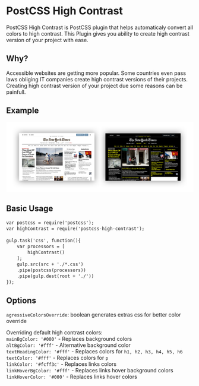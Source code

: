 # PostCSS High Contrast
PostCSS High Contrast is PostCSS plugin that helps automaticaly convert all colors to high contrast. This Plugin gives you ability to create high contrast version of your project with ease.

## Why?
Accessible websites are getting more popular. Some countries even pass laws obliging IT companies create high contrast versions of their projects. Creating high contrast version of your project due some reasons can be painfull.


## Example	
<img title="High Contras Example" src="img/high-contrast-example.png">


## Basic Usage
```
var postcss = require('postcss');
var highContrast = require('postcss-high-contrast');

gulp.task('css', function(){
	var processors = [
		highContrast()
	];
	gulp.src(src + './*.css')
	.pipe(postcss(processors))
	.pipe(gulp.dest(root + './'))
});
```

## Options

```agressiveColorsOverride```: boolean generates extras css for better color override

Overriding default high contrast colors:   
```mainBgColor: '#000'``` - Replaces background colors   
```altBgColor: '#fff'``` - Alternative background color   
```textHeadingColor: '#fff'``` - Replaces colors for ```h1, h2, h3, h4, h5, h6```    
```textColor: '#fff'``` - Replaces colors for ```p```   
```linkColor: '#fcff3c'``` - Replaces links colors   
```linkHoverBgColor: '#fff'``` - Replaces links hover background colors   
```linkHoverColor: '#000'``` - Replaces links hover colors   